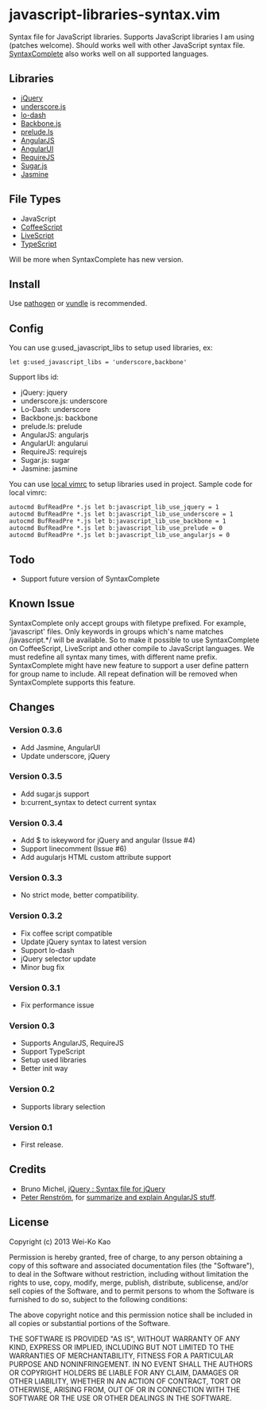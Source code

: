 javascript-libraries-syntax.vim
===============================

Syntax file for JavaScript libraries. Supports JavaScript libraries I am using (patches welcome).
Should works well with other JavaScript syntax file. [SyntaxComplete][] also works well on all 
supported languages.

[SyntaxComplete]:http://www.vim.org/scripts/script.php?script_id=3172

Libraries
---------

* [jQuery](http://jquery.com/)
* [underscore.js](http://underscorejs.org/)
* [lo-dash](http://lodash.com/)
* [Backbone.js](http://backbonejs.org/)
* [prelude.ls](http://gkz.github.com/prelude-ls/)
* [AngularJS](http://angularjs.org/)
* [AngularUI](http://angular-ui.github.io)
* [RequireJS](http://requirejs.org/)
* [Sugar.js](http://sugarjs.com/)
* [Jasmine](http://pivotal.github.io/jasmine/)

File Types
----------

* JavaScript
* [CoffeeScript](http://coffeescript.org/)
* [LiveScript](http://livescript.net/)
* [TypeScript](http://www.typescriptlang.org/)

Will be more when SyntaxComplete has new version.

Install
-------

Use [pathogen][] or [vundle][] is recommended.

[pathogen]:http://www.vim.org/scripts/script.php?script_id=2332
[vundle]:https://github.com/gmarik/vundle

Config
------

You can use g:used_javascript_libs to setup used libraries, ex:

    let g:used_javascript_libs = 'underscore,backbone'

Support libs id:

* jQuery: jquery
* underscore.js: underscore
* Lo-Dash: underscore
* Backbone.js: backbone
* prelude.ls: prelude
* AngularJS: angularjs
* AngularUI: angularui
* RequireJS: requirejs
* Sugar.js: sugar
* Jasmine: jasmine

You can use [local vimrc][] to setup libraries used in project. Sample code for local vimrc:

    autocmd BufReadPre *.js let b:javascript_lib_use_jquery = 1
    autocmd BufReadPre *.js let b:javascript_lib_use_underscore = 1
    autocmd BufReadPre *.js let b:javascript_lib_use_backbone = 1
    autocmd BufReadPre *.js let b:javascript_lib_use_prelude = 0
    autocmd BufReadPre *.js let b:javascript_lib_use_angularjs = 0

[local vimrc]:https://github.com/MarcWeber/vim-addon-local-vimrc

Todo
----

* Support future version of SyntaxComplete

Known Issue
-----------

SyntaxComplete only accept groups with filetype prefixed. For example, 'javascript' files.
Only keywords in groups which's name matches /javascript.*/ will be available. So to make it
possible to use SyntaxComplete on CoffeeScript, LiveScript and other compile to JavaScript
languages. We must redefine all syntax many times, with different name prefix. SyntaxComplete
might have new feature to support a user define pattern for group name to include. 
All repeat defination will be removed when SyntaxComplete supports this feature.

Changes
-------

### Version 0.3.6
* Add Jasmine, AngularUI
* Update underscore, jQuery

### Version 0.3.5
* Add sugar.js support
* b:current_syntax to detect current syntax

### Version 0.3.4
* Add $ to iskeyword for jQuery and angular (Issue #4)
* Support linecomment (Issue #6)
* Add augularjs HTML custom attribute support

### Version 0.3.3
* No strict mode, better compatibility.

### Version 0.3.2
* Fix coffee script compatible
* Update jQuery syntax to latest version
* Support lo-dash
* jQuery selector update
* Minor bug fix

### Version 0.3.1
* Fix performance issue

### Version 0.3
* Supports AngularJS, RequireJS
* Support TypeScript
* Setup used libraries
* Better init way

### Version 0.2
* Supports library selection

### Version 0.1
* First release.

Credits
-------

* Bruno Michel, [jQuery : Syntax file for jQuery][jquery.vim]
* [Peter Renström][], for [summarize and explain AngularJS stuff][issue1].

[jquery.vim]:http://www.vim.org/scripts/script.php?script_id=2416
[Peter Renström]:https://github.com/renstrom
[issue1]:https://github.com/othree/javascript-libraries-syntax.vim/issues/1

License
-------

Copyright (c) 2013 Wei-Ko Kao

Permission is hereby granted, free of charge, to any person obtaining a copy
of this software and associated documentation files (the "Software"), to deal
in the Software without restriction, including without limitation the rights
to use, copy, modify, merge, publish, distribute, sublicense, and/or sell
copies of the Software, and to permit persons to whom the Software is
furnished to do so, subject to the following conditions:

The above copyright notice and this permission notice shall be included in
all copies or substantial portions of the Software.

THE SOFTWARE IS PROVIDED "AS IS", WITHOUT WARRANTY OF ANY KIND, EXPRESS OR
IMPLIED, INCLUDING BUT NOT LIMITED TO THE WARRANTIES OF MERCHANTABILITY,
FITNESS FOR A PARTICULAR PURPOSE AND NONINFRINGEMENT. IN NO EVENT SHALL THE
AUTHORS OR COPYRIGHT HOLDERS BE LIABLE FOR ANY CLAIM, DAMAGES OR OTHER
LIABILITY, WHETHER IN AN ACTION OF CONTRACT, TORT OR OTHERWISE, ARISING FROM,
OUT OF OR IN CONNECTION WITH THE SOFTWARE OR THE USE OR OTHER DEALINGS IN
THE SOFTWARE.


